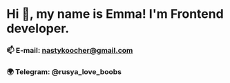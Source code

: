 # Hi 👋, my name is Emma! I'm Frontend developer. 
### 📫 E-mail: nastykoocher@gmail.com
### :earth_africa: Telegram: @rusya_love_boobs

<!--
**lowerrider/lowerrider** is a ✨ _special_ ✨ repository because its `README.md` (this file) appears on your GitHub profile.

Here are some ideas to get you started:

- 🔭 I’m currently working on ...
- 🌱 I’m currently learning ...
- 👯 I’m looking to collaborate on ...
- 🤔 I’m looking for help with ...
- 💬 Ask me about ...
- 📫 How to reach me: ...
- 😄 Pronouns: ...
- ⚡ Fun fact: ...
-->

